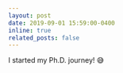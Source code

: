 ```yaml
---
layout: post
date: 2019-09-01 15:59:00-0400
inline: true
related_posts: false
---
```


I started my Ph.D. journey! 😅

